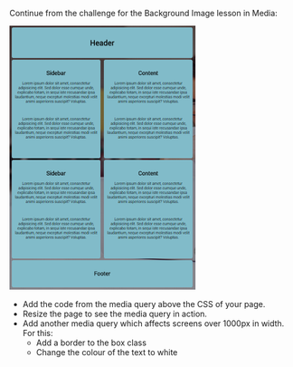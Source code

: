 Continue from the challenge for the Background Image lesson in Media:

![](imgs/31.png)

- Add the code from the media query above the CSS of your page.
- Resize the page to see the media query in action.
- Add another media query which affects screens over 1000px in width. For this:
    - Add a border to the box class
    - Change the colour of the text to white